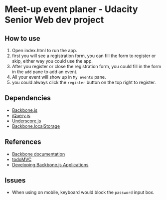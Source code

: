 # Meet-up event planer - Udacity Senior Web dev project

## How to use

1. Open index.html to run the app.
2. first you will see a registration form, you can fill the form to register or skip, either way you could use the app.
3. After you register or close the registration form, you could fill in the form in the `add` pane to add an event.
4. All your event will show up in `My events` pane.
5. you could always click the `register` button on the top right to register.

## Dependencies

* [Backbone.js](http://backbonejs.org/)
* [jQuery.js](https://jquery.com/)
* [Underscore.js](http://underscorejs.org/)
* [Backbone.localStorage](https://github.com/jeromegn/Backbone.localStorage)

## References

* [Backbone documentation](http://backbonejs.org/)
* [todoMVC](http://todomvc.com/)
* [Developing Backbone.js Applications](https://addyosmani.com/backbone-fundamentals/)

## Issues

* When using on mobile, keyboard would block the `password` input box.
